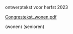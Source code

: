 ontwerptekst voor herfst 2023

[Congrestekst_wonen.pdf](best/Congrestekst_wonen.pdf)

(wonen)
(senioren)




